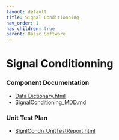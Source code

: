 ```yaml
---
layout: default
title: Signal Conditionning
nav_order: 1
has_children: true
parent: Basic Software
---
```

# Signal Conditionning
### Component Documentation

- [Data Dictionary.html](doc/Data%20Dictionary.html)
- [SignalConditioning_MDD.md](doc/SignalConditioning_MDD.md)

### Unit Test Plan

- [SignlCondn_UnitTestReport.html](utp/Tessy/report/SignlCondn_UnitTestReport.html)

